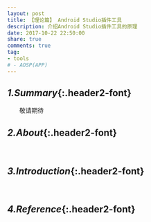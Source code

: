 ```yaml
---
layout: post
title: 【理论篇】 Android Studio插件工具
description: 介绍Android Studio插件工具的原理
date: 2017-10-22 22:50:00
share: true
comments: true
tag:
- tools
# - AOSP(APP)
---
```

## *1.Summary*{:.header2-font}
&emsp;&emsp;敬请期待
## *2.About*{:.header2-font}
&emsp;&emsp;
## *3.Introduction*{:.header2-font}
&emsp;&emsp;
## *4.Reference*{:.header2-font}


